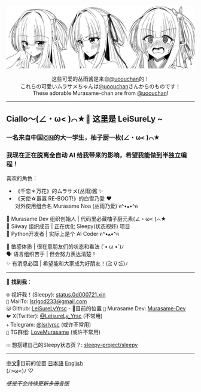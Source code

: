 ![Kawaii Murasame!](./kawaii.jpg)

<p align="center">
这些可爱的丛雨酱是来自<a href="https://x.com/uoouchan">@uoouchan</a>的！<br>
これらの可愛いムラサメちゃんは<a href="https://x.com/uoouchan">@uoouchan</a>さんからのものです！<br>
These adorable Murasame-chan are from <a href="https://x.com/uoouchan">@uoouchan</a>! 
</p>

---

## Ciallo～(∠・ω< )⌒★👋 这里是 LeiSureLy ~

### 一名来自中国🇨🇳的大一学生，柚子厨一枚(∠・ω< )⌒★
### 我现在正在脱离全自动 AI 给我带来的影响，希望我能做到半独立编程！

喜欢的角色：

- 《千恋＊万花》的ムラサメ(丛雨)酱 ✨   
- 《天使☆嚣嚣 RE-BOOT!》的白雪乃愛 ❤️   
  对外使用组合名 Murasame Noa (丛雨乃爱) ฅ^•ﻌ•^ฅ

🎌 Murasame Dev 组织创始人 | 代码里必藏柚子厨元素(∠・ω< )⌒★   
🐾 Siiway 组织成员 | 正在优化 Sleepy(状态视奸) 项目   
🐍 Python开发者 | 实际上是个 AI Coder ฅ^•ﻌ•^ฅ   

💭 敏感体质 | 很在意朋友们的状态和看法 (´• ω •`)ﾉ   
🗣️ 语言组织苦手 | 但会努力表达清楚！   
✨ 有消息必回 | 希望能和大家成为好朋友！(≧∇≦)ﾉ

---

📡 **找到我**：

`🌐` 视奸我！(Sleepy): [status.0d000721.xin](https://status.0d000721.xin)  
`📧` MailTo: [lsrlgod233@gmail.com](mailto:lsrlgod233@gmail.com)  
`🐱` Github: [LeiSureLyYrsc](https://github.com/LeiSureLyYrsc)  - 📍目前的位置
`🍊` Murasame Dev: [Murasame-Dev](https://github.com/Murasame-Dev)  
`🐦` X(Twitter): [@LeisureLy_Yrsc](https://twitter.com/LeisureLy_Yrsc) (不常用)  
`✈️` Telegram: [@lsrlyrsc](https://t.me/lsrlyrsc) (或许不常用)  
`👥` TG群组: [LoveMurasame](https://t.me/LoveMurasame) (或许不常用)  

`💤` 想搭建自己的Sleepy状态页？: [sleepy-project/sleepy](https://github.com/sleepy-project/sleepy)

---

[中文](https://github.com/LeiSureLyYrsc)📍目前的位置 [日本語](./README-Japanese.md) [English](./README-English.md)   
(ﾉ>ω<)ﾉ ♡

~~*感觉不会持续更新多语言版*~~








